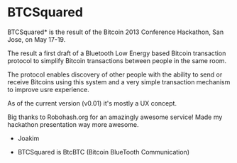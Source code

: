 BTCSquared
==========

BTCSquared* is the result of the Bitcoin 2013 Conference Hackathon, San Jose, on May 17-19. 

The result a first draft of a Bluetooth Low Energy based Bitcoin transaction protocol to simplify Bitcoin transactions between people in the same room. 

The protocol enables discovery of other people with the ability to send or receive Bitcoins using this system and a very simple transaction mechanism to improve usre experience. 

As of the current version (v0.01) it's mostly a UX concept. 

Big thanks to Robohash.org for an amazingly awesome service! Made my hackathon presentation way more awesome. 

 - Joakim


* BTCSquared is BtcBTC (Bitcoin BlueTooth Communication)
